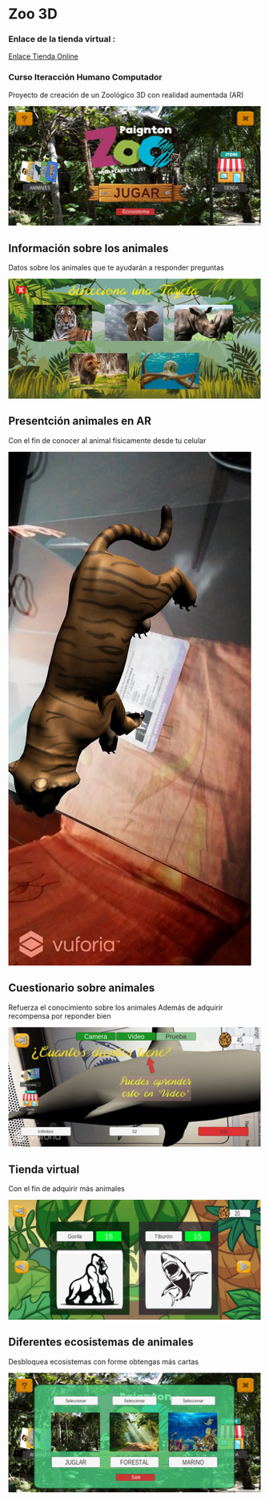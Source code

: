 # Zoo 3D

### Enlace de la tienda virtual : 
[Enlace Tienda Online](http://zoo3dwebpage.s3-website-us-east-1.amazonaws.com/)

### Curso Iteracción Humano Computador

Proyecto de creación de un Zoológico 3D con realidad aumentada (AR)

![](img/MainScene.jpeg)

## Información sobre los animales
Datos sobre los animales que te ayudarán a responder preguntas

![](img/AnimalInfo.jpeg)

## Presentción animales en AR
Con el fin de conocer al animal físicamente desde tu celular

![](img/CameraScene.jpeg)

## Cuestionario sobre animales
Refuerza el conocimiento sobre los animales
Además de adquirir recompensa por reponder bien

![](img/QuizScene.jpeg)

## Tienda virtual 
Con el fin de adquirir más animales

![](img/StoreScene.jpeg)

## Diferentes ecosistemas de animales
Desbloquea ecosistemas con forme obtengas más cartas

![](img/Ecosistema.jpeg)

